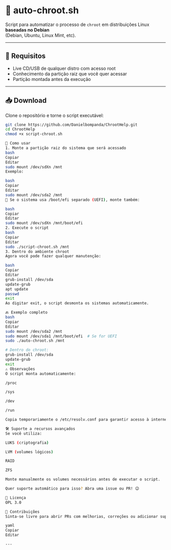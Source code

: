 # 🔧 auto-chroot.sh

Script para automatizar o processo de `chroot` em distribuições Linux **baseadas no Debian**  
(Debian, Ubuntu, Linux Mint, etc).

---

## 📌 Requisitos

- Live CD/USB de qualquer distro com acesso root
- Conhecimento da partição raiz que você quer acessar
- Partição montada antes da execução

---

## 📥 Download

Clone o repositório e torne o script executável:

```bash
git clone https://github.com/Danielbompanda/ChrootHelp.git
cd ChrootHelp
chmod +x script-chroot.sh

🚀 Como usar
1. Monte a partição raiz do sistema que será acessado
bash
Copiar
Editar
sudo mount /dev/sdXn /mnt
Exemplo:

bash
Copiar
Editar
sudo mount /dev/sda2 /mnt
📌 Se o sistema usa /boot/efi separado (UEFI), monte também:

bash
Copiar
Editar
sudo mount /dev/sdXn /mnt/boot/efi
2. Execute o script
bash
Copiar
Editar
sudo ./script-chroot.sh /mnt
3. Dentro do ambiente chroot
Agora você pode fazer qualquer manutenção:

bash
Copiar
Editar
grub-install /dev/sda
update-grub
apt update
passwd
exit
Ao digitar exit, o script desmonta os sistemas automaticamente.

🔙 Exemplo completo
bash
Copiar
Editar
sudo mount /dev/sda2 /mnt
sudo mount /dev/sda1 /mnt/boot/efi  # Se for UEFI
sudo ./auto-chroot.sh /mnt

# Dentro do chroot:
grub-install /dev/sda
update-grub
exit
⚠️ Observações
O script monta automaticamente:

/proc

/sys

/dev

/run

Copia temporariamente o /etc/resolv.conf para garantir acesso à internet dentro do chroot.

🛠️ Suporte a recursos avançados
Se você utiliza:

LUKS (criptografia)

LVM (volumes lógicos)

RAID

ZFS

Monte manualmente os volumes necessários antes de executar o script.

Quer suporte automático para isso? Abra uma issue ou PR! 😉

📄 Licença
OPL 3.0

🤝 Contribuições
Sinta-se livre para abrir PRs com melhorias, correções ou adicionar suporte para outras distros!

yaml
Copiar
Editar

---
